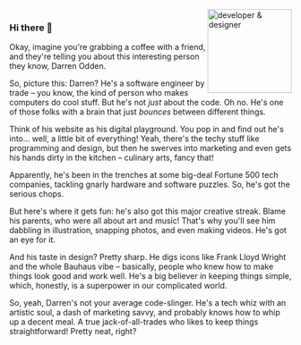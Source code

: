 <img src="https://avatars2.githubusercontent.com/u/235454?s=460&u=6f0f5bec3e1f5d3d0656d896b8de9e5fbab40680&v=4" title="developer & designer" align="right" width="150" />

### Hi there 👋

Okay, imagine you're grabbing a coffee with a friend, and they're telling you about this interesting person they know, Darren Odden.

So, picture this: Darren? He's a software engineer by trade – you know, the kind of person who makes computers do cool stuff. But he's not *just* about the code. Oh no. He's one of those folks with a brain that just *bounces* between different things.

Think of his website as his digital playground. You pop in and find out he's into... well, a little bit of everything! Yeah, there's the techy stuff like programming and design, but then he swerves into marketing and even gets his hands dirty in the kitchen – culinary arts, fancy that!

Apparently, he's been in the trenches at some big-deal Fortune 500 tech companies, tackling gnarly hardware and software puzzles. So, he's got the serious chops.

But here's where it gets fun: he's also got this major creative streak. Blame his parents, who were all about art and music! That's why you'll see him dabbling in illustration, snapping photos, and even making videos. He's got an eye for it.

And his taste in design? Pretty sharp. He digs icons like Frank Lloyd Wright and the whole Bauhaus vibe – basically, people who knew how to make things look good and work well. He's a big believer in keeping things simple, which, honestly, is a superpower in our complicated world.

So, yeah, Darren's not your average code-slinger. He's a tech whiz with an artistic soul, a dash of marketing savvy, and probably knows how to whip up a decent meal. A true jack-of-all-trades who likes to keep things straightforward! Pretty neat, right?
<!--
**do-io/do-io** is a ✨ _special_ ✨ repository because its `README.md` (this file) appears on your GitHub profile.

Here are some ideas to get you started:

- 🔭 I’m currently working on ...
- 🌱 I’m currently learning ...
- 👯 I’m looking to collaborate on ...
- 🤔 I’m looking for help with ...
- 💬 Ask me about ...
- 📫 How to reach me: ...
- 😄 Pronouns: ...
- ⚡ Fun fact: ...
-->
